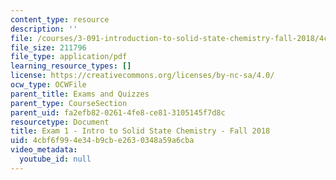 ```yaml
---
content_type: resource
description: ''
file: /courses/3-091-introduction-to-solid-state-chemistry-fall-2018/4cbf6f994e34b9cbe2630348a59a6cba_MIT3_091F18_Exam1.pdf
file_size: 211796
file_type: application/pdf
learning_resource_types: []
license: https://creativecommons.org/licenses/by-nc-sa/4.0/
ocw_type: OCWFile
parent_title: Exams and Quizzes
parent_type: CourseSection
parent_uid: fa2efb82-0261-4fe8-ce81-3105145f7d8c
resourcetype: Document
title: Exam 1 - Intro to Solid State Chemistry - Fall 2018
uid: 4cbf6f99-4e34-b9cb-e263-0348a59a6cba
video_metadata:
  youtube_id: null
---
```

